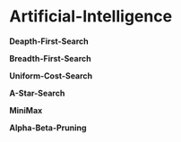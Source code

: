 # Artificial-Intelligence

**Deapth-First-Search**

**Breadth-First-Search**

**Uniform-Cost-Search**

**A-Star-Search**

**MiniMax**

**Alpha-Beta-Pruning**
